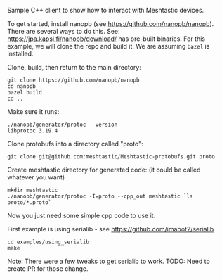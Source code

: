 Sample C++ client to show how to interact with Meshtastic devices.

To get started, install nanopb (see https://github.com/nanopb/nanopb). There are several ways to do this. See: https://jpa.kapsi.fi/nanopb/download/ has pre-built binaries. For this example, we will clone the repo and build it. We are assuming `bazel` is installed.


Clone, build, then return to the main directory:
```
git clone https://github.com/nanopb/nanopb
cd nanopb
bazel build
cd ..
```

Make sure it runs:
```
./nanopb/generator/protoc --version
libprotoc 3.19.4
```

Clone protobufs into a directory called "proto":
```
git clone git@github.com:meshtastic/Meshtastic-protobufs.git proto
```

Create meshtastic directory for generated code: (it could be called whatever you want)
```
mkdir meshtastic
./nanopb/generator/protoc -I=proto --cpp_out meshtastic `ls proto/*.proto`
```

Now you just need some simple cpp code to use it.

First example is using serialib - see https://github.com/imabot2/serialib
```
cd examples/using_serialib
make
```

Note: There were a few tweaks to get serialib to work.
TODO: Need to create PR for those change.
